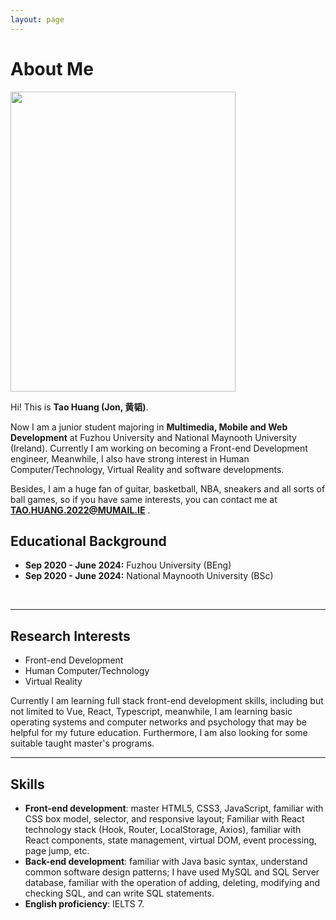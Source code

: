 ```yaml
---
layout: page
---
```


# About Me

<img src="https://Deboo08.github.io/证件照.jpg" class="floatpic" width="360" height="480">

Hi! This is **Tao Huang (Jon, 黄韬)**.

Now I am a junior student majoring in **Multimedia, Mobile and Web Development** at Fuzhou University and National Maynooth University (Ireland). Currently I am working on becoming a Front-end Development engineer, Meanwhile, I also have strong interest in Human Computer/Technology, Virtual Reality and software developments. 

Besides, I am a huge fan of guitar, basketball, NBA, sneakers and all sorts of ball games, so if you have same interests, you can contact me at **TAO.HUANG.2022@MUMAIL.IE** .

## Educational Background

- **Sep 2020 - June 2024:** Fuzhou University (BEng)
- **Sep 2020 - June 2024:** National Maynooth University (BSc)
<br>

---

## Research Interests

- Front-end Development
- Human Computer/Technology
- Virtual Reality

Currently I am learning full stack front-end development skills, including but not limited to Vue, React, Typescript, meanwhile, I am learning basic operating systems and computer networks and psychology that may be helpful for my future education. Furthermore, I am also looking for some suitable taught master's programs.
<br>

---

## Skills
- **Front-end development**: master HTML5, CSS3, JavaScript, familiar with CSS box model, selector, and responsive layout; Familiar with React technology stack (Hook, Router, LocalStorage, Axios), familiar with React components, state management, virtual DOM, event processing, page jump, etc.
- **Back-end development**: familiar with Java basic syntax, understand common software design patterns; I have used MySQL and SQL Server database, familiar with the operation of adding, deleting, modifying and checking SQL, and can write SQL statements.
- **English proficiency**: IELTS 7.